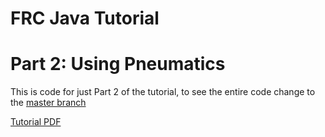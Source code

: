 # FRC Java Tutorial
# Part 2: Using Pneumatics
This is code for just Part 2 of the tutorial, to see the entire code change to the [master branch](https://github.com/FRCTeam3255/FRC-Java-Tutorial/tree/master)

[Tutorial PDF](https://github.com/FRCTeam3255/FRC-Java-Tutorial/raw/master/FRC%20Programming%20Tutorial.pdf)
